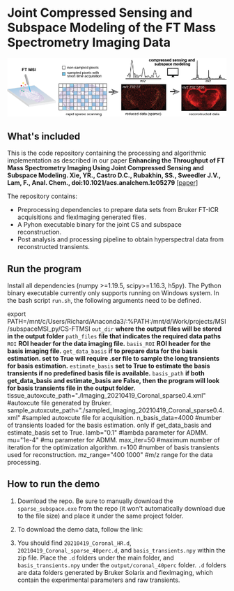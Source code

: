 # Joint Compressed Sensing and Subspace Modeling of the FT Mass Spectrometry Imaging Data

<p align="center">
  <img src="TOC_git.png" /width="700"> 
</p>

## What's included
This is the code repository containing the processing and algorithmic implementation as described in our paper **Enhancing the Throughput of FT Mass Spectrometry Imaging Using Joint Compressed Sensing and Subspace Modeling. Xie, YR., Castro D.C., Rubakhin, SS., Sweedler J.V., Lam, F., Anal. Chem., doi:10.1021/acs.analchem.1c05279** [[paper]](https://pubs.acs.org/doi/full/10.1021/acs.analchem.1c05279)

The repository contains:
- Preprocessing dependencies to prepare data sets from Bruker FT-ICR acquisitions and flexImaging generated files.
- A Pyhon executable binary for the joint CS and subspace reconstruction.
- Post analysis and processing pipeline to obtain hyperspectral data from reconstructed transients.


## Run the program
Install all dependencies (numpy >=1.19.5, scipy>=1.16.3, h5py). The Python binary executable currently only supports running on Windows system.
In the bash script `run.sh`, the following arguments need to be defined.

export PATH=/mnt/c/Users/Richard/Anaconda3/:%PATH:/mnt/d/Work/projects/MSI/subspaceMSI_py/CS-FTMSI
`out_dir` **where the output files will be stored in the output folder**
`path_files` **file that indicates the required data paths**
`ROI` **ROI header for the data imaging file.**
`basis_ROI` **ROI header for the basis imaging file.**
`get_data_basis` **if to prepare data for the basis estimation. set to True will require .ser file to sample the long transients for basis estimation.**
`estimate_basis` **set to True to estimate the basis transients if no predefined basis file is available.**
`basis_path` **if both get_data_basis and estimate_basis are False, then the program will look for basis transients file in the output folder.**
tissue_autoxcute_path="./Imaging_20210419_Coronal_sparse0.4.xml" #autoxcute file generated by Bruker.
sample_autoxcute_path="./sampled_Imaging_20210419_Coronal_sparse0.4.xml" #sampled autoxcute file for acquisition.
n_basis_data=4000 #number of transients loaded for the basis estimation. only if get_data_basis and estimate_basis set to True.
lamb="0.1" #lambda parameter for ADMM.
mu="1e-4" #mu parameter for ADMM.
max_iter=50 #maximum number of iteration for the optimization algorithm.
r=100 #number of basis transients used for reconstruction.
mz_range="400 1000" #m/z range for the data processing.



## How to run the demo
1. Download the repo. Be sure to manually download the `sparse_subspace.exe` from the repo (it won't automatically download due to the file size) and place it under the same project folder.

2. To download the demo data, follow the link: 

3. You should find `20210419_Coronal_HR.d`, `20210419_Coronal_sparse_40perc.d`, and `basis_transients.npy` within the zip file. Place the `.d` folders under the main folder, and `basis_transients.npy` under the `output/coronal_40perc` folder. `.d` folders are data folders generated by Bruker Solarix and flexImaging, which contain the experimental parameters and raw transients. 




